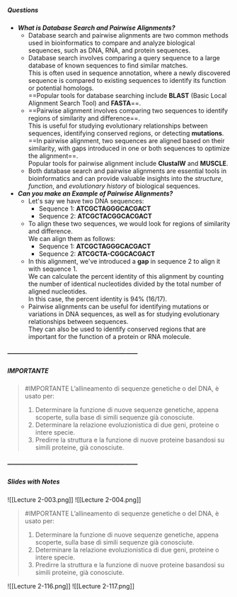 ##### Questions
- ***What is Database Search and Pairwise Alignments?***
	- Database search and pairwise alignments are two common methods used in bioinformatics to compare and analyze biological sequences, such as DNA, RNA, and protein sequences.
	- Database search involves comparing a query sequence to a large database of known sequences to find similar matches. <br>This is often used in sequence annotation, where a newly discovered sequence is compared to existing sequences to identify its function or potential homologs. <br>==Popular tools for database searching include **BLAST** (Basic Local Alignment Search Tool) and **FASTA**==.
	- ==Pairwise alignment involves comparing two sequences to identify regions of similarity and difference==. <br>This is useful for studying evolutionary relationships between sequences, identifying conserved regions, or detecting **mutations**. <br>==In pairwise alignment, two sequences are aligned based on their similarity, with gaps introduced in one or both sequences to optimize the alignment==. <br>Popular tools for pairwise alignment include **ClustalW** and **MUSCLE**.
	- Both database search and pairwise alignments are essential tools in bioinformatics and can provide valuable insights into the *structure*, *function*, and *evolutionary history* of biological sequences.
- ***Can you make an Example of Pairwise Alignments?***
	- Let's say we have two DNA sequences:
		- Sequence 1: **ATCGCTAGGGCACGACT**
		- Sequence 2: **ATCGCTACGGCACGACT**
	- To align these two sequences, we would look for regions of similarity and difference. <br>We can align them as follows:
		- Sequence 1: **ATCGCTAGGGCACGACT**
		- Sequence 2: **ATCGCTA-CGGCACGACT**
	- In this alignment, we've introduced a **gap** in sequence 2 to align it with sequence 1. <br>We can calculate the percent identity of this alignment by counting the number of identical nucleotides divided by the total number of aligned nucleotides. <br>In this case, the percent identity is $94\%$ (16/17).
	- Pairwise alignments can be useful for identifying mutations or variations in DNA sequences, as well as for studying evolutionary relationships between sequences. <br>They can also be used to identify conserved regions that are important for the function of a protein or RNA molecule.
##### —————————————————————

##### IMPORTANTE
> #IMPORTANTE L’allineamento di sequenze genetiche o del DNA, è usato per:
> 1. Determinare la funzione di nuove sequenze genetiche, appena scoperte, sulla base di simili sequenze già conosciute.
> 2. Determinare la relazione evoluzionistica di due geni, proteine o intere specie.
> 3. Predirre la struttura e la funzione di nuove proteine basandosi su simili proteine, già conosciute.


##### —————————————————————
##### Slides with Notes
![[Lecture 2-003.png]] ![[Lecture 2-004.png]]

> #IMPORTANTE L’allineamento di sequenze genetiche o del DNA, è usato per:
> 1. Determinare la funzione di nuove sequenze genetiche, appena scoperte, sulla base di simili sequenze già conosciute.
> 2. Determinare la relazione evoluzionistica di due geni, proteine o intere specie.
> 3. Predirre la struttura e la funzione di nuove proteine basandosi su simili proteine, già conosciute.

![[Lecture 2-116.png]] ![[Lecture 2-117.png]]
